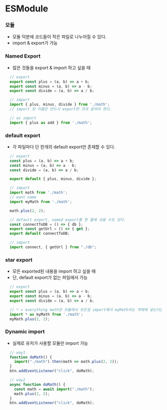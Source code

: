 # ESModule

### 모듈

- 모듈 덕분에 코드들이 작은 파일로 나누어질 수 있다.
- import & export가 가능

### Named Export

- 많은 것들을 export & import 하고 싶을 때

```Javascript
  // export
  export const plus = (a, b) => a + b;
  export const minus = (a, b) => a - b;
  export const divide = (a, b) => a / b;

  // import
  import { plus, minus, divide } from './math';
  // import 된 이름은 반드시 export한 것과 같아야 한다.

  // as import
  import { plus as add } from './math';

```

### default export

- 각 파일마다 단 한개의 default export만 존재할 수 있다.

```Javascript
  // export
  const plus = (a, b) => a + b;
  const minus = (a, b) => a - b;
  const divide = (a, b) => a / b;

  export default { plus, minus, divide };

  // import
  import math from './math';
  // want name
  import myMath from './math';

  math.plus(2, 2);

  // default export, named export를 한 줄에 섞을 수도 있다.
  const connectToDB = () => { db };
  export const getUrl = () => { get };
  export default connectToDB;

  // import
  import connect, { getUrl } from "./db";

```

### star export

- 모든 exported된 내용을 import 하고 싶을 때
- 단, default export가 없는 파일에서 가능

```Javascript
  // export
  export const plus = (a, b) => a + b;
  export const minus = (a, b) => a - b;
  export const divide = (a, b) => a / b;

  // * = everything math란 모듈에서 모든걸 import해서 myMath라는 객체에 넣는다는 뜻
  import * as myMath from './math';
  myMath.plus(2, 2);

```

### Dynamic import

- 실제로 유저가 사용할 모듈만 import 가능

```Javascript
  // way1
  function doMath() {
    import("./math").then(math => math.plus(2, 2));
  }
  btn.addEventListener("click", doMath);

  // way2
  async function doMath() {
    const math = await import("./math");
    math.plus(2, 2);
  }
  btn.addEventListener("click", doMath);

```
